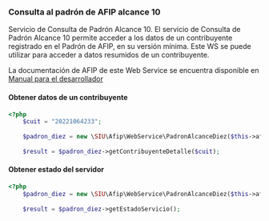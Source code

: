 ### Consulta al padrón de AFIP alcance 10

Servicio de Consulta de Padrón Alcance 10. El servicio de Consulta de Padrón Alcance 10 permite acceder a los datos de un contribuyente registrado en el Padrón de AFIP, en su versión mínima. Este WS se puede utilizar para acceder a datos resumidos de un contribuyente.

La documentación de AFIP de este Web Service se encuentra disponible en [Manual para el desarrollador](http://www.afip.gob.ar/ws/ws_sr_padron_a10/manual_ws_sr_padron_a10_v1.1.pdf)

#### Obtener datos de un contribuyente
```php
<?php
    $cuit = "20221064233";
        
    $padron_diez = new \SIU\Afip\WebService\PadronAlcanceDiez($this->afip);
        
    $result = $padron_diez->getContribuyenteDetalle($cuit);
```

#### Obtener estado del servidor
```php
<?php
    $padron_diez = new \SIU\Afip\WebService\PadronAlcanceDiez($this->afip);
        
    $result = $padron_diez->getEstadoServicio();
```